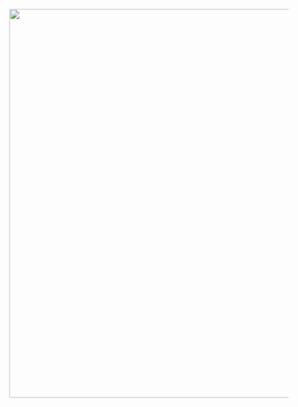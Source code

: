 
<p align="center"> <img width="700" height="700" src="https://github.com/user-attachments/assets/1aa877c5-4c0b-4a0d-a62c-40d1477fc879" </p>

